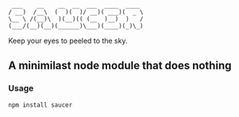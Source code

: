 
     ___    __    __  __  ___  ____  ____ 
    / __)  /__\  (  )(  )/ __)( ___)(  _ \
    \__ \ /(__)\  )(__)(( (__  )__)  )   /
    (___/(__)(__)(______)\___)(____)(_)\_)


Keep your eyes to peeled to the sky.

## A minimilast node module that does nothing

### Usage

    npm install saucer
